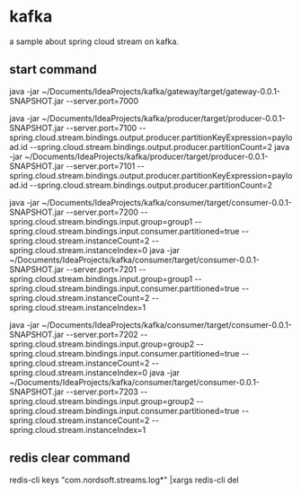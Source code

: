 # kafka
a sample about spring cloud stream on kafka.

## start command
java -jar  ~/Documents/IdeaProjects/kafka/gateway/target/gateway-0.0.1-SNAPSHOT.jar --server.port=7000  

java -jar  ~/Documents/IdeaProjects/kafka/producer/target/producer-0.0.1-SNAPSHOT.jar --server.port=7100  --spring.cloud.stream.bindings.output.producer.partitionKeyExpression=payload.id --spring.cloud.stream.bindings.output.producer.partitionCount=2
java -jar  ~/Documents/IdeaProjects/kafka/producer/target/producer-0.0.1-SNAPSHOT.jar --server.port=7101  --spring.cloud.stream.bindings.output.producer.partitionKeyExpression=payload.id --spring.cloud.stream.bindings.output.producer.partitionCount=2

java -jar  ~/Documents/IdeaProjects/kafka/consumer/target/consumer-0.0.1-SNAPSHOT.jar --server.port=7200  --spring.cloud.stream.bindings.input.group=group1 --spring.cloud.stream.bindings.input.consumer.partitioned=true  --spring.cloud.stream.instanceCount=2 --spring.cloud.stream.instanceIndex=0
java -jar  ~/Documents/IdeaProjects/kafka/consumer/target/consumer-0.0.1-SNAPSHOT.jar --server.port=7201  --spring.cloud.stream.bindings.input.group=group1 --spring.cloud.stream.bindings.input.consumer.partitioned=true  --spring.cloud.stream.instanceCount=2 --spring.cloud.stream.instanceIndex=1

java -jar  ~/Documents/IdeaProjects/kafka/consumer/target/consumer-0.0.1-SNAPSHOT.jar --server.port=7202  --spring.cloud.stream.bindings.input.group=group2 --spring.cloud.stream.bindings.input.consumer.partitioned=true  --spring.cloud.stream.instanceCount=2 --spring.cloud.stream.instanceIndex=0
java -jar  ~/Documents/IdeaProjects/kafka/consumer/target/consumer-0.0.1-SNAPSHOT.jar --server.port=7203  --spring.cloud.stream.bindings.input.group=group2 --spring.cloud.stream.bindings.input.consumer.partitioned=true  --spring.cloud.stream.instanceCount=2 --spring.cloud.stream.instanceIndex=1

## redis clear command
redis-cli keys "com.nordsoft.streams.log*" |xargs redis-cli del
